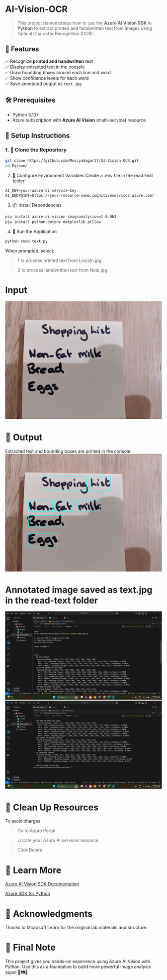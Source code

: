 # AI-Vision-OCR
> This project demonstrates how to use the **Azure AI Vision SDK** in **Python** to extract printed and handwritten text from images using Optical Character Recognition (OCR).
## 🚀 Features

✅ Recognize **printed and handwritten** text  
✅ Display extracted text in the console  
✅ Draw bounding boxes around each line and word  
✅ Show confidence levels for each word  
✅ Save annotated output as `text.jpg`

## 🛠️ Prerequisites

- Python 3.10+
- Azure subscription with **Azure AI Vision** (multi-service) resource

## 🧩 Setup Instructions

### 1. 🔁 Clone the Repository

```bash
git clone https://github.com/MouryaSagar17/AI-Vision-OCR.git
cd Python/
```
2. 🔐 Configure Environment Variables
Create a .env file in the read-text folder:

```env
AI_KEY=your-azure-ai-service-key
AI_ENDPOINT=https://your-resource-name.cognitiveservices.azure.com/
```
3. 📦 Install Dependencies

```bash
pip install azure-ai-vision-imageanalysis==1.0.0b3
pip install python-dotenv matplotlib pillow
```
4. 🏃 Run the Application
```python
python read-text.py
```

When prompted, select:

> 1 to process printed text from Lincoln.jpg

> 2 to process handwritten text from Note.jpg

# Input 
![Sample_input](https://github.com/MouryaSagar17/AI-Vision-OCR/blob/main/Python/Images/Note.jpg?raw=true)

# 💾 Output
Extracted text and bounding boxes are printed in the console
![Sample Output](https://github.com/MouryaSagar17/AI-Vision-OCR/blob/main/Python/text.jpg?raw=true)

# Annotated image saved as text.jpg in the read-text folder

![Sample Output](https://github.com/MouryaSagar17/AI-Vision-OCR/blob/main/Python/Screenshot%20(58).png?raw=true)
![Sample Output](https://github.com/MouryaSagar17/AI-Vision-OCR/blob/main/Python/Screenshot%20(59).png?raw=true)

# 🧽 Clean Up Resources
To avoid charges:

> Go to Azure Portal

> Locate your Azure AI services resource

> Click Delete

# 📖 Learn More
[Azure AI Vision SDK Documentation](https://learn.microsoft.com/en-us/azure/ai-services/computer-vision/sdk/overview-sdk)

[Azure SDK for Python](https://learn.microsoft.com/en-us/azure/developer/python/sdk/azure-sdk-overview)

# 🌟 Acknowledgments
Thanks to Microsoft Learn for the original lab materials and structure.

# 📢 Final Note
This project gives you hands-on experience using Azure AI Vision with Python. Use this as a foundation to build more powerful image analysis apps! 🧠📷✨
